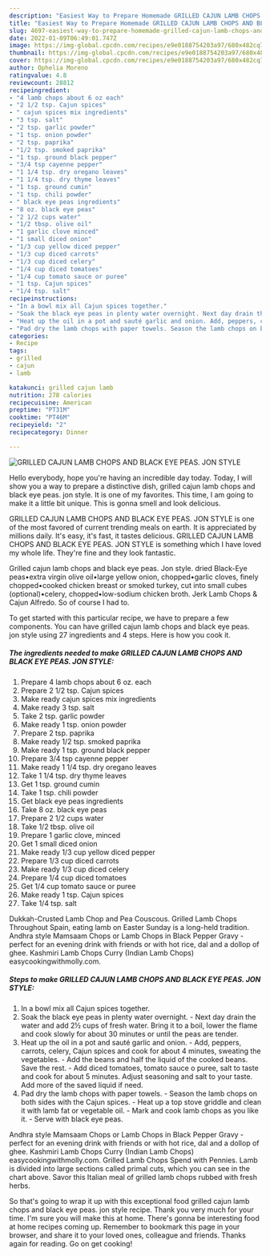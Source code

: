 ```yaml
---
description: "Easiest Way to Prepare Homemade GRILLED CAJUN LAMB CHOPS AND BLACK EYE PEAS. JON STYLE"
title: "Easiest Way to Prepare Homemade GRILLED CAJUN LAMB CHOPS AND BLACK EYE PEAS. JON STYLE"
slug: 4697-easiest-way-to-prepare-homemade-grilled-cajun-lamb-chops-and-black-eye-peas-jon-style
date: 2022-01-09T06:49:01.747Z
image: https://img-global.cpcdn.com/recipes/e9e0188754203a97/680x482cq70/grilled-cajun-lamb-chops-and-black-eye-peas-jon-style-recipe-main-photo.jpg
thumbnail: https://img-global.cpcdn.com/recipes/e9e0188754203a97/680x482cq70/grilled-cajun-lamb-chops-and-black-eye-peas-jon-style-recipe-main-photo.jpg
cover: https://img-global.cpcdn.com/recipes/e9e0188754203a97/680x482cq70/grilled-cajun-lamb-chops-and-black-eye-peas-jon-style-recipe-main-photo.jpg
author: Ophelia Moreno
ratingvalue: 4.8
reviewcount: 28812
recipeingredient:
- "4 lamb chops about 6 oz each"
- "2 1/2 tsp. Cajun spices"
- " cajun spices mix ingredients"
- "3 tsp. salt"
- "2 tsp. garlic powder"
- "1 tsp. onion powder"
- "2 tsp. paprika"
- "1/2 tsp. smoked paprika"
- "1 tsp. ground black pepper"
- "3/4 tsp cayenne pepper"
- "1 1/4 tsp. dry oregano leaves"
- "1 1/4 tsp. dry thyme leaves"
- "1 tsp. ground cumin"
- "1 tsp. chili powder"
- " black eye peas ingredients"
- "8 oz. black eye peas"
- "2 1/2 cups water"
- "1/2 tbsp. olive oil"
- "1 garlic clove minced"
- "1 small diced onion"
- "1/3 cup yellow diced pepper"
- "1/3 cup diced carrots"
- "1/3 cup diced celery"
- "1/4 cup diced tomatoes"
- "1/4 cup tomato sauce or puree"
- "1 tsp. Cajun spices"
- "1/4 tsp. salt"
recipeinstructions:
- "In a bowl mix all Cajun spices together."
- "Soak the black eye peas in plenty water overnight. Next day drain the water and add 2½ cups of fresh water. Bring it to a boil, lower the flame and cook slowly for about 30 minutes or until the peas are tender."
- "Heat up the oil in a pot and sauté garlic and onion. Add, peppers, carrots, celery, Cajun spices and cook for about 4 minutes, sweating the vegetables. Add the beans and half the liquid of the cooked beans. Save the rest. Add diced tomatoes, tomato sauce o puree, salt to taste and cook for about 5 minutes. Adjust seasoning and salt to your taste. Add more of the saved liquid if need."
- "Pad dry the lamb chops with paper towels. Season the lamb chops on both sides with the Cajun spices. Heat up a top stove griddle and clean it with lamb fat or vegetable oil.  Mark and cook lamb chops as you like it. Serve with black eye peas."
categories:
- Recipe
tags:
- grilled
- cajun
- lamb

katakunci: grilled cajun lamb 
nutrition: 278 calories
recipecuisine: American
preptime: "PT31M"
cooktime: "PT46M"
recipeyield: "2"
recipecategory: Dinner

---
```



![GRILLED CAJUN LAMB CHOPS AND BLACK EYE PEAS. JON STYLE](https://img-global.cpcdn.com/recipes/e9e0188754203a97/680x482cq70/grilled-cajun-lamb-chops-and-black-eye-peas-jon-style-recipe-main-photo.jpg)

Hello everybody, hope you're having an incredible day today. Today, I will show you a way to prepare a distinctive dish, grilled cajun lamb chops and black eye peas. jon style. It is one of my favorites. This time, I am going to make it a little bit unique. This is gonna smell and look delicious.

GRILLED CAJUN LAMB CHOPS AND BLACK EYE PEAS. JON STYLE is one of the most favored of current trending meals on earth. It is appreciated by millions daily. It's easy, it's fast, it tastes delicious. GRILLED CAJUN LAMB CHOPS AND BLACK EYE PEAS. JON STYLE is something which I have loved my whole life. They're fine and they look fantastic.

Grilled cajun lamb chops and black eye peas. Jon style. dried Black-Eye peas•extra virgin olive oil•large yellow onion, chopped•garlic cloves, finely chopped•cooked chicken breast or smoked turkey, cut into small cubes (optional)•celery, chopped•low-sodium chicken broth. Jerk Lamb Chops &amp; Cajun Alfredo. So of course I had to.


To get started with this particular recipe, we have to prepare a few components. You can have grilled cajun lamb chops and black eye peas. jon style using 27 ingredients and 4 steps. Here is how you cook it.

<!--inarticleads1-->

##### The ingredients needed to make GRILLED CAJUN LAMB CHOPS AND BLACK EYE PEAS. JON STYLE:

1. Prepare 4 lamb chops about 6 oz. each
1. Prepare 2 1/2 tsp. Cajun spices
1. Make ready  cajun spices mix ingredients
1. Make ready 3 tsp. salt
1. Take 2 tsp. garlic powder
1. Make ready 1 tsp. onion powder
1. Prepare 2 tsp. paprika
1. Make ready 1/2 tsp. smoked paprika
1. Make ready 1 tsp. ground black pepper
1. Prepare 3/4 tsp cayenne pepper
1. Make ready 1 1/4 tsp. dry oregano leaves
1. Take 1 1/4 tsp. dry thyme leaves
1. Get 1 tsp. ground cumin
1. Take 1 tsp. chili powder
1. Get  black eye peas ingredients
1. Take 8 oz. black eye peas
1. Prepare 2 1/2 cups water
1. Take 1/2 tbsp. olive oil
1. Prepare 1 garlic clove, minced
1. Get 1 small diced onion
1. Make ready 1/3 cup yellow diced pepper
1. Prepare 1/3 cup diced carrots
1. Make ready 1/3 cup diced celery
1. Prepare 1/4 cup diced tomatoes
1. Get 1/4 cup tomato sauce or puree
1. Make ready 1 tsp. Cajun spices
1. Take 1/4 tsp. salt


Dukkah-Crusted Lamb Chop and Pea Couscous. Grilled Lamb Chops Throughout Spain, eating lamb on Easter Sunday is a long-held tradition. Andhra style Mamsaam Chops or Lamb Chops in Black Pepper Gravy - perfect for an evening drink with friends or with hot rice, dal and a dollop of ghee. Kashmiri Lamb Chops Curry (Indian Lamb Chops) easycookingwithmolly.com. 

<!--inarticleads2-->

##### Steps to make GRILLED CAJUN LAMB CHOPS AND BLACK EYE PEAS. JON STYLE:

1. In a bowl mix all Cajun spices together.
1. Soak the black eye peas in plenty water overnight. - Next day drain the water and add 2½ cups of fresh water. Bring it to a boil, lower the flame and cook slowly for about 30 minutes or until the peas are tender.
1. Heat up the oil in a pot and sauté garlic and onion. - Add, peppers, carrots, celery, Cajun spices and cook for about 4 minutes, sweating the vegetables. - Add the beans and half the liquid of the cooked beans. Save the rest. - Add diced tomatoes, tomato sauce o puree, salt to taste and cook for about 5 minutes. Adjust seasoning and salt to your taste. Add more of the saved liquid if need.
1. Pad dry the lamb chops with paper towels. - Season the lamb chops on both sides with the Cajun spices. - Heat up a top stove griddle and clean it with lamb fat or vegetable oil.  - Mark and cook lamb chops as you like it. - Serve with black eye peas.


Andhra style Mamsaam Chops or Lamb Chops in Black Pepper Gravy - perfect for an evening drink with friends or with hot rice, dal and a dollop of ghee. Kashmiri Lamb Chops Curry (Indian Lamb Chops) easycookingwithmolly.com. Grilled Lamb Chops Spend with Pennies. Lamb is divided into large sections called primal cuts, which you can see in the chart above. Savor this Italian meal of grilled lamb chops rubbed with fresh herbs. 

So that's going to wrap it up with this exceptional food grilled cajun lamb chops and black eye peas. jon style recipe. Thank you very much for your time. I'm sure you will make this at home. There's gonna be interesting food at home recipes coming up. Remember to bookmark this page in your browser, and share it to your loved ones, colleague and friends. Thanks again for reading. Go on get cooking!
